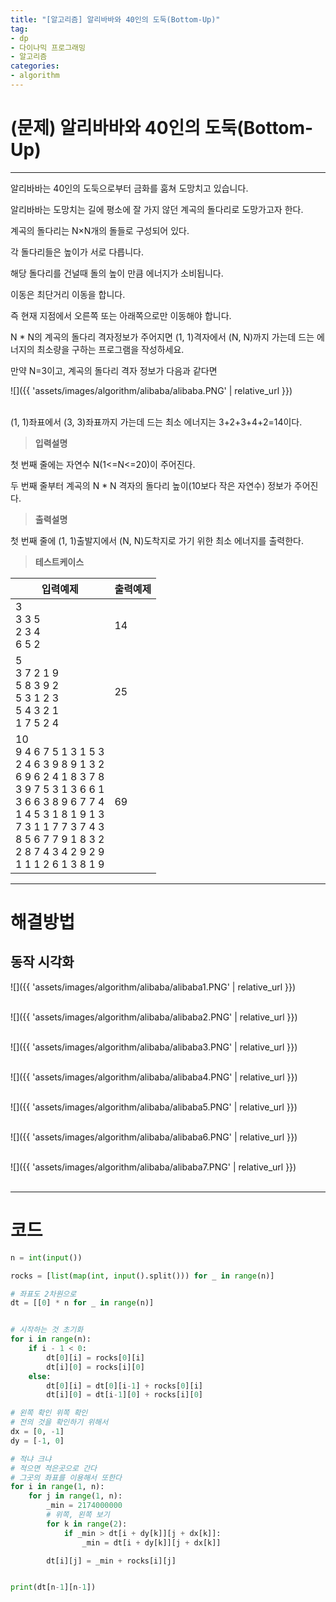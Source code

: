 ```yaml
---
title: "[알고리즘] 알리바바와 40인의 도둑(Bottom-Up)"
tag:
- dp
- 다이나믹 프로그래밍
- 알고리즘
categories:
- algorithm
---
```


# (문제) 알리바바와 40인의 도둑(Bottom-Up)
---

알리바바는 40인의 도둑으로부터 금화를 훔쳐 도망치고 있습니다.

알리바바는 도망치는 길에 평소에 잘 가지 않던 계곡의 돌다리로 도망가고자 한다.

계곡의 돌다리는 N×N개의 돌들로 구성되어 있다.

각 돌다리들은 높이가 서로 다릅니다.

해당 돌다리를 건널때 돌의 높이 만큼 에너지가 소비됩니다.

이동은 최단거리 이동을 합니다.

즉 현재 지점에서 오른쪽 또는 아래쪽으로만 이동해야 합니다.

N * N의 계곡의 돌다리 격자정보가 주어지면 (1, 1)격자에서 (N, N)까지 가는데 드는 에너지의 최소량을 구하는 프로그램을 작성하세요.

만약 N=3이고, 계곡의 돌다리 격자 정보가 다음과 같다면 

![]({{ 'assets/images/algorithm/alibaba/alibaba.PNG' | relative_url }})<br><br>

(1, 1)좌표에서 (3, 3)좌표까지 가는데 드는 최소 에너지는 3+2+3+4+2=14이다.


> **입력설명**

첫 번째 줄에는 자연수 N(1<=N<=20)이 주어진다.

두 번째 줄부터 계곡의 N * N 격자의 돌다리 높이(10보다 작은 자연수) 정보가 주어진다.

> **출력설명**

첫 번째 줄에 (1, 1)출발지에서 (N, N)도착지로 가기 위한 최소 에너지를 출력한다.


> **테스트케이스**
 

| 입력예제 | 출력예제 |
| -------- | -------- | 
| 3<br>3 3 5<br>2 3 4<br>6 5 2 | 14 | 
| 5<br>3 7 2 1 9<br>5 8 3 9 2<br>5 3 1 2 3<br>5 4 3 2 1<br>1 7 5 2 4 | 25 | 
| 10<br>9 4 6 7 5 1 3 1 5 3 <br>2 4 6 3 9 8 9 1 3 2 <br>6 9 6 2 4 1 8 3 7 8 <br>3 9 7 5 3 1 3 6 6 1 <br>3 6 6 3 8 9 6 7 7 4 <br>1 4 5 3 1 8 1 9 1 3 <br>7 3 1 1 7 7 3 7 4 3 <br>8 5 6 7 7 9 1 8 3 2 <br>2 8 7 4 3 4 2 9 2 9 <br>1 1 1 2 6 1 3 8 1 9 | 69 | 

---
# 해결방법

## 동작 시각화

![]({{ 'assets/images/algorithm/alibaba/alibaba1.PNG' | relative_url }})<br><br>

![]({{ 'assets/images/algorithm/alibaba/alibaba2.PNG' | relative_url }})<br><br>

![]({{ 'assets/images/algorithm/alibaba/alibaba3.PNG' | relative_url }})<br><br>

![]({{ 'assets/images/algorithm/alibaba/alibaba4.PNG' | relative_url }})<br><br>

![]({{ 'assets/images/algorithm/alibaba/alibaba5.PNG' | relative_url }})<br><br>

![]({{ 'assets/images/algorithm/alibaba/alibaba6.PNG' | relative_url }})<br><br>

![]({{ 'assets/images/algorithm/alibaba/alibaba7.PNG' | relative_url }})<br><br>


---
# 코드
```python
n = int(input())

rocks = [list(map(int, input().split())) for _ in range(n)]

# 좌표도 2차원으로
dt = [[0] * n for _ in range(n)]


# 시작하는 것 초기화
for i in range(n):
    if i - 1 < 0:
        dt[0][i] = rocks[0][i]
        dt[i][0] = rocks[i][0]
    else:
        dt[0][i] = dt[0][i-1] + rocks[0][i]
        dt[i][0] = dt[i-1][0] + rocks[i][0]

# 왼쪽 확인 위쪽 확인
# 전의 것을 확인하기 위해서
dx = [0, -1]
dy = [-1, 0]

# 적냐 크냐
# 적으면 적은곳으로 간다
# 그곳의 좌표를 이용해서 또한다
for i in range(1, n):
    for j in range(1, n):
        _min = 2174000000
        # 위쪽, 왼쪽 보기
        for k in range(2):
            if _min > dt[i + dy[k]][j + dx[k]]:
                _min = dt[i + dy[k]][j + dx[k]]

        dt[i][j] = _min + rocks[i][j]


print(dt[n-1][n-1])
```
